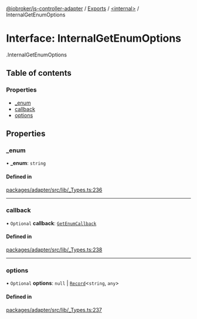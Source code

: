 [@iobroker/js-controller-adapter](../README.md) / [Exports](../modules.md) / [<internal\>](../modules/internal_.md) / InternalGetEnumOptions

# Interface: InternalGetEnumOptions

[<internal>](../modules/internal_.md).InternalGetEnumOptions

## Table of contents

### Properties

- [\_enum](internal_.InternalGetEnumOptions.md#_enum)
- [callback](internal_.InternalGetEnumOptions.md#callback)
- [options](internal_.InternalGetEnumOptions.md#options)

## Properties

### \_enum

• **\_enum**: `string`

#### Defined in

[packages/adapter/src/lib/_Types.ts:236](https://github.com/ioBroker/ioBroker.js-controller/blob/c03ca562/packages/adapter/src/lib/_Types.ts#L236)

___

### callback

• `Optional` **callback**: [`GetEnumCallback`](../modules/internal_.md#getenumcallback)

#### Defined in

[packages/adapter/src/lib/_Types.ts:238](https://github.com/ioBroker/ioBroker.js-controller/blob/c03ca562/packages/adapter/src/lib/_Types.ts#L238)

___

### options

• `Optional` **options**: ``null`` \| [`Record`](../modules/internal_.md#record)<`string`, `any`\>

#### Defined in

[packages/adapter/src/lib/_Types.ts:237](https://github.com/ioBroker/ioBroker.js-controller/blob/c03ca562/packages/adapter/src/lib/_Types.ts#L237)
